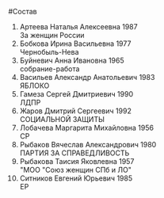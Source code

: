 #Состав
1. Артеева Наталья Алексеевна 1987   
    За женщин России
2. Бобкова Ирина Васильевна 1977   
    Чернобыль-Нева
3. Буйневич Анна Ивановна 1965   
    собрание-работа
4. Васильев Александр Анатольевич 1983   
    ЯБЛОКО
5. Гамеза Сергей Дмитриевич 1990   
    ЛДПР
6. Жаров Дмитрий Сергеевич 1992   
    СОЦИАЛЬНОЙ ЗАЩИТЫ
7. Лобачева Маргарита Михайловна 1956   
    СР
8. Рыбаков Вячеслав Александрович 1980   
    ПАРТИЯ ЗА СПРАВЕДЛИВОСТЬ
9. Рыбакова Таисия Яковлевна 1957   
    "МОО "Союз женщин СПб и ЛО"
10. Ситников Евгений Юрьевич 1985   
    ЕР
